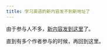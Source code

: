 ```yaml
---
title: 学习英语的新内容发不到新地址了
---
```


<p>由于参与人不多，<a href="http://pengyou.rijiben.org/taxonomy/term/5">新内容发到这里</a>了。</p>

<p>直到有多个作者参与的时候，再回到这里。</p>
